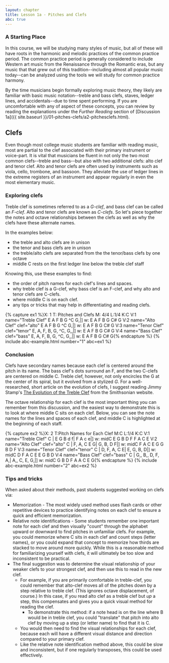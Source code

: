 ```yaml
---
layout: chapter
title: Lesson 1a - Pitches and Clefs
abc: true
---
```


<!--Hi Future Sean! I hope you've had a great summer. I know that you've forgotten how to commit, add, and push as well as all the other basics, but a while ago, you installed an VS code extension to make this easier. It will probably work on this new repository, but if not, you'll need to set it up by clicking on the gear in the lower left corner, choose Extensions, and click on "Git add commit push" to set it up. 

Once it's running properly, you can use ctrl + s to save changes, and then ctrl + alt + p to automatically git add, git commit, and git push without having to log in every gd time. You'll need to add a description, but that's not too bad. 

You're welcome! And if it doesn't work, just have Evan fix it like you always do lol -->

### A Starting Place

In this course, we will be studying many styles of music, but all of these will have roots in the harmonic and melodic practices of the common practice period. The common practice period is generally considered to include Western art music from the Renaissance through the Romantic eras, but any music that that grew out of this tradition--including almost all popular music today--can be analyzed using the tools we will study for common practice harmony.

By the time musicians begin formally exploring music theory, they likely are familiar with basic music notation--treble and bass clefs, staves, ledger lines, and accidentals--due to time spent performing. If you are uncomfortable with any of aspect of these concepts, you can review by reading the explanations under the *Further Reading* section of [Discussion 1a]({{ site.baseurl }}/01-pitches-clefs/a2-pitchesclefs.html).

## Clefs

Even though most college music students are familiar with reading music, most are partial to the clef associated with their primary instrument or voice-part. It is vital that musicians be fluent in not only the two most common clefs--treble and bass--but also with two additional clefs: alto clef and tenor clef. Alto and tenor clefs are often used by instruments such as viola, cello, trombone, and bassoon. They alleviate the use of ledger lines in the extreme registers of an instrument and appear regularly in even the most elementary music.

### Exploring clefs

Treble clef is sometimes referred to as a *G-clef*, and bass clef can be called an *F-clef*.
Alto and tenor clefs are known as *C-clefs*. So let's piece together the notes and octave relationships between the clefs as well as why the clefs have these alternate names. 

In the examples below: 
- the treble and alto clefs are in unison
- the tenor and bass clefs are in unison 
- the treble/alto clefs are separated from the the tenor/bass clefs by one octave
- middle C rests on the first ledger line below the treble clef staff

Knowing this, use these examples to find:
- the order of pitch names for each clef's lines and spaces.
- why treble clef is a G-clef, why bass clef is an F-clef, and why alto and tenor clefs are C-clefs.
- where middle C is on each clef.
- any tips or tricks that may help in differentiating and reading clefs.

{% capture ex1 %}X: 1
T: Pitches and Clefs
M: 4/4
L:1/4
K:C
V:1 name="Treble Clef"
E A F B G ^C G,|]
w: E A F B G C# G
V:2 name="Alto Clef" clef="alto"
E A F B G ^C G,|]
w: E A F B G C# G
V:3 name="Tenor Clef" clef="tenor"
E, A, F, B, G, ^C, G,,|]
w: E A F B G C# G
V:4 name="Bass Clef" clef="bass"
E, A, F, B, G, ^C, G,,|]
w: E A F B G C# G{% endcapture %}
{% include abc-example.html number="1" abc=ex1 %}

### Conclusion

Clefs have secondary names because each clef is centered around the pitch in its name. The bass clef's dots surround an F, and the two C-clefs are centered on middle C. Treble clef, however, not only encircles the G at the center of its spiral, but it evolved from a stylized *G*. For a well-researched, short article on the evolution of clefs, I suggest reading Jimmy Stamp's [The Evolution of the Treble Clef](http://www.smithsonianmag.com/arts-culture/the-evolution-of-the-treble-clef-87122373/) from the Smithsonian website.

The octave relationship for each clef is the most important thing you can remember from this discussion, and the easiest way to demonstrate this is to look at where middle C sits on each clef. Below, you can see the note names for the lines and spaces of each clef, and middle C is highlighted at the beginning of each staff.

{% capture ex2 %}X: 2
T:Pitch Names for Each Clef
M:C
L:1/4
K:C
V:1 name="Treble Clef"
C | E G B d f| F A c e|]
w: midC E G B D F F A C E
V:2 name="Alto Clef" clef="alto"
C | F, A, C E G| G, B, D F|]
w: midC F A C E G G B D F
V:3 name="Tenor Clef" clef="tenor"
C | D, F, A, C E| E, G, B, D|]
w: midC D F A C E E G B D
V:4 name="Bass Clef" clef="bass"
C | G,, B,, D, F, A,| A,, C, E, G,|]
w: midC G B D F A A C E G{% endcapture %}
{% include abc-example.html number="2" abc=ex2 %}

### Tips and tricks

When asked about their methods, past students suggested working on clefs via:
- Memorization - The most widely used method uses flash cards or other repetitive devices to practice identifying notes on each clef to ensure a quick and efficient memorization.
- Relative note identifications - Some students remember one important note for each clef and then visually "count" through the alphabet upward or downward to find pitches in unfamiliar clefs. For example, you could memorize where C sits in each clef and count steps (letter names), or you could expand that concept to memorize how thirds are stacked to move around more quickly. While this is a reasonable method for familiarizing yourself with clefs, it will ultimately be too slow and inconsistent to be practical.
- The final suggestion was to determine the visual relationship of your weaker clefs to your strongest clef, and then use this to read in the new clef. 
    - For example, if you are primarily comfortable in treble-clef, you could remember that alto-clef moves all of the pitches down by a step relative to treble clef. (This ignores octave displacement, of course.) In this case, if you read alto clef as a treble clef but *up* a step, this compensates and gives you a quick visual method for reading the clef. 
        - To demonstrate this method: if a note head is on the line where B would be in treble clef, you could "translate" that pitch into alto clef by moving up a step (or letter name) to find that it is C. 
    - You would then need to find the visual relationships for each clef, because each will have a different visual distance and direction compared to your primary clef.
    - Like the relative note identification method above, this could be slow and inconsistent, but if one regularly transposes, this could be used effectively.